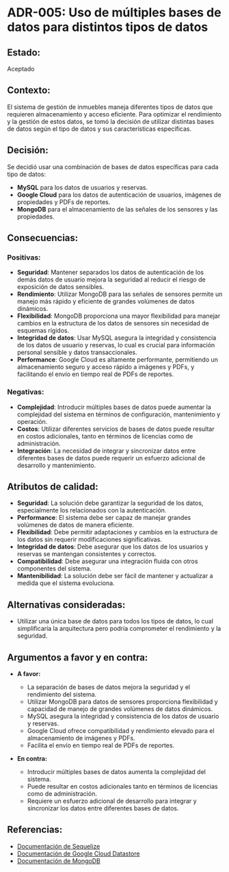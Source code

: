 # ADR-005: Uso de múltiples bases de datos para distintos tipos de datos

## Estado: 
Aceptado

## Contexto:
El sistema de gestión de inmuebles maneja diferentes tipos de datos que requieren almacenamiento y acceso eficiente. Para optimizar el rendimiento y la gestión de estos datos, se tomó la decisión de utilizar distintas bases de datos según el tipo de datos y sus características específicas.

## Decisión:
Se decidió usar una combinación de bases de datos específicas para cada tipo de datos:
- **MySQL** para los datos de usuarios y reservas.
- **Google Cloud** para los datos de autenticación de usuarios, imágenes de propiedades y PDFs de reportes.
- **MongoDB** para el almacenamiento de las señales de los sensores y las propiedades.

## Consecuencias:

### Positivas:
- **Seguridad**: Mantener separados los datos de autenticación de los demás datos de usuario mejora la seguridad al reducir el riesgo de exposición de datos sensibles.
- **Rendimiento**: Utilizar MongoDB para las señales de sensores permite un manejo más rápido y eficiente de grandes volúmenes de datos dinámicos.
- **Flexibilidad**: MongoDB proporciona una mayor flexibilidad para manejar cambios en la estructura de los datos de sensores sin necesidad de esquemas rígidos.
- **Integridad de datos**: Usar MySQL asegura la integridad y consistencia de los datos de usuario y reservas, lo cual es crucial para información personal sensible y datos transaccionales.
- **Performance**: Google Cloud es altamente performante, permitiendo un almacenamiento seguro y acceso rápido a imágenes y PDFs, y facilitando el envío en tiempo real de PDFs de reportes.

### Negativas:
- **Complejidad**: Introducir múltiples bases de datos puede aumentar la complejidad del sistema en términos de configuración, mantenimiento y operación.
- **Costos**: Utilizar diferentes servicios de bases de datos puede resultar en costos adicionales, tanto en términos de licencias como de administración.
- **Integración**: La necesidad de integrar y sincronizar datos entre diferentes bases de datos puede requerir un esfuerzo adicional de desarrollo y mantenimiento.

## Atributos de calidad:
- **Seguridad**: La solución debe garantizar la seguridad de los datos, especialmente los relacionados con la autenticación.
- **Performance**: El sistema debe ser capaz de manejar grandes volúmenes de datos de manera eficiente.
- **Flexibilidad**: Debe permitir adaptaciones y cambios en la estructura de los datos sin requerir modificaciones significativas.
- **Integridad de datos**: Debe asegurar que los datos de los usuarios y reservas se mantengan consistentes y correctos.
- **Compatibilidad**: Debe asegurar una integración fluida con otros componentes del sistema.
- **Mantenibilidad**: La solución debe ser fácil de mantener y actualizar a medida que el sistema evoluciona.

## Alternativas consideradas:
- Utilizar una única base de datos para todos los tipos de datos, lo cual simplificaría la arquitectura pero podría comprometer el rendimiento y la seguridad.

## Argumentos a favor y en contra:
- **A favor:**
  - La separación de bases de datos mejora la seguridad y el rendimiento del sistema.
  - Utilizar MongoDB para datos de sensores proporciona flexibilidad y capacidad de manejo de grandes volúmenes de datos dinámicos.
  - MySQL asegura la integridad y consistencia de los datos de usuario y reservas.
  - Google Cloud ofrece compatibilidad y rendimiento elevado para el almacenamiento de imágenes y PDFs.
  - Facilita el envío en tiempo real de PDFs de reportes.

- **En contra:**
  - Introducir múltiples bases de datos aumenta la complejidad del sistema.
  - Puede resultar en costos adicionales tanto en términos de licencias como de administración.
  - Requiere un esfuerzo adicional de desarrollo para integrar y sincronizar los datos entre diferentes bases de datos.

## Referencias:
- [Documentación de Sequelize](https://sequelize.org/)
- [Documentación de Google Cloud Datastore](https://cloud.google.com/datastore)
- [Documentación de MongoDB](https://docs.mongodb.com/)
